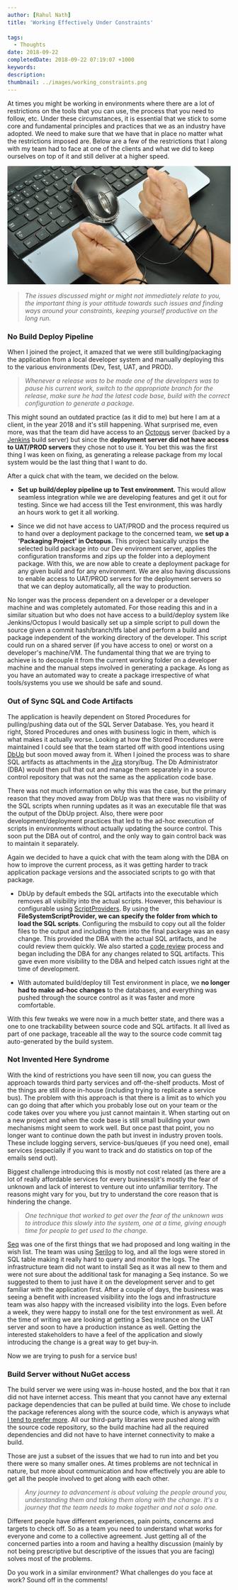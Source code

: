 ```yaml
---
author: [Rahul Nath]
title: 'Working Effectively Under Constraints'
  
tags:
  - Thoughts
date: 2018-09-22
completedDate: 2018-09-22 07:19:07 +1000
keywords:
description:
thumbnail: ../images/working_constraints.png
---
```


At times you might be working in environments where there are a lot of restrictions on the tools that you can use, the process that you need to follow, etc. Under these circumstances, it is essential that we stick to some core and fundamental principles and practices that we as an industry have adopted. We need to make sure that we have that in place no matter what the restrictions imposed are. Below are a few of the restrictions that I along with my team had to face at one of the clients and what we did to keep ourselves on top of it and still deliver at a higher speed.

<img src="../images/working_constraints.png" alt="Working under Constraints." title="Working under Constraints. Image Source - https://www.saba.com/blog/how-to-master-employee-engagement-constraints">

> _The issues discussed might or might not immediately relate to you, the important thing is your attitude towards such issues and finding ways around your constraints, keeping yourself productive on the long run._

### No Build Deploy Pipeline

When I joined the project, it amazed that we were still building/packaging the application from a local developer system and manually deploying this to the various environments (Dev, Test, UAT, and PROD).

> _Whenever a release was to be made one of the developers was to pause his current work, switch to the appropriate branch for the release, make sure he had the latest code base, build with the correct configuration to generate a package._

This might sound an outdated practice (as it did to me) but here I am at a client, in the year 2018 and it's still happening. What surprised me, even more, was that the team did have access to an [Octopus](https://octopus.com/) server (backed by a [Jenkins](https://jenkins.io/) build server) but since the **deployment server did not have access to UAT/PROD servers** they chose not to use it. You bet this was the first thing I was keen on fixing, as generating a release package from my local system would be the last thing that I want to do.

After a quick chat with the team, we decided on the below.

- **Set up build/deploy pipeline up to Test environment.** This would allow seamless integration while we are developing features and get it out for testing. Since we had access till the Test environment, this was hardly an hours work to get it all working.

- Since we did not have access to UAT/PROD and the process required us to hand over a deployment package to the concerned team, we **set up a 'Packaging Project' in Octopus.** This project basically unzips the selected build package into our Dev environment server, applies the configuration transforms and zips up the folder into a deployment package. With this, we are now able to create a deployment package for any given build and for any environment. We are also having discussions to enable access to UAT/PROD servers for the deployment servers so that we can deploy automatically, all the way to production.

No longer was the process dependent on a developer or a developer machine and was completely automated. For those reading this and in a similar situation but who does not have access to a build/deploy system like Jenkins/Octopus I would basically set up a simple script to pull down the source given a commit hash/branch/tfs label and perform a build and package independent of the working directory of the developer. This script could run on a shared server (if you have access to one) or worst on a developer's machine/VM. The fundamental thing that we are trying to achieve is to decouple it from the current working folder on a developer machine and the manual steps involved in generating a package. As long as you have an automated way to create a package irrespective of what tools/systems you use we should be safe and sound.

### Out of Sync SQL and Code Artifacts

The application is heavily dependent on Stored Procedures for pulling/pushing data out of the SQL Server Database. Yes, you heard it right, Stored Procedures and ones with business logic in them, which is what makes it actually worse. Looking at how the Stored Procedures were maintained I could see that the team started off with good intentions using [DbUp](https://dbup.readthedocs.io/en/latest/) but soon moved away from it. When I joined the process was to share SQL artifacts as attachments in the [Jira](https://www.atlassian.com/software/jira) story/bug. The Db Administrator (DBA) would then pull that out and manage them separately in a source control repository that was not the same as the application code base.

There was not much information on why this was the case, but the primary reason that they moved away from DbUp was that there was no visibility of the SQL scripts when running updates as it was an executable file that was the output of the DbUp project. Also, there were poor development/deployment practices that led to the ad-hoc execution of scripts in environments without actually updating the source control. This soon put the DBA out of control, and the only way to gain control back was to maintain it separately.

Again we decided to have a quick chat with the team along with the DBA on how to improve the current process, as it was getting harder to track application package versions and the associated scripts to go with that package.

- DbUp by default embeds the SQL artifacts into the executable which removes all visibility into the actual scripts. However, this behaviour is configurable using [ScriptProviders](https://dbup.readthedocs.io/en/latest/more-info/script-providers/). By using the **FileSystemScriptProvider, we can specify the folder from which to load the SQL scripts**. Configuring the msbuild to copy out all the folder files to the output and including them into the final package was an easy change. This provided the DBA with the actual SQL artifacts, and he could review them quickly. We also started a [code review](https://rahulpnath.com/blog/code-review/) process and began including the DBA for any changes related to SQL artifacts. This gave even more visibility to the DBA and helped catch issues right at the time of development.

- With automated build/deploy till Test environment in place, we **no longer had to make ad-hoc changes** to the databases, and everything was pushed through the source control as it was faster and more comfortable.

With this few tweaks we were now in a much better state, and there was a one to one trackability between source code and SQL artifacts. It all lived as part of one package, traceable all the way to the source code commit tag auto-generated by the build system.

### Not Invented Here Syndrome

With the kind of restrictions you have seen till now, you can guess the approach towards third party services and off-the-shelf products. Most of the things are still done in-house (including trying to replicate a service bus). The problem with this approach is that there is a limit as to which you can go doing that after which you probably lose out on your team or the code takes over you where you just cannot maintain it. When starting out on a new project and when the code base is still small building your own mechanisms might seem to work well. But once past that point, you no longer want to continue down the path but invest in industry proven tools. These include logging servers, service-bus/queues (if you need one), email services (especially if you want to track and do statistics on top of the emails send out).

Biggest challenge introducing this is mostly not cost related (as there are a lot of really affordable services for every business)it's mostly the fear of unknown and lack of interest to venture out into unfamiliar territory. The reasons might vary for you, but try to understand the core reason that is hindering the change.

> _One technique that worked to get over the fear of the unknown was to introduce this slowly into the system, one at a time, giving enough time for people to get used to the change._

[Seq](https://getseq.net/) was one of the first things that we had proposed and long waiting in the wish list. The team was using [Serilog](https://serilog.net/) to log, and all the logs were stored in SQL table making it really hard to query and monitor the logs. The infrastructure team did not want to install Seq as it was all new to them and were not sure about the additional task for managing a Seq instance. So we suggested to them to just have it on the development server and to get familiar with the application first. After a couple of days, the business was seeing a benefit with increased visibility into the logs and infrastructure team was also happy with the increased visibility into the logs. Even before a week, they were happy to install one for the test environment as well. At the time of writing we are looking at getting a Seq instance on the UAT server and soon to have a production instance as well. Getting the interested stakeholders to have a feel of the application and slowly introducing the change is a great way to get buy-in.

Now we are trying to push for a service bus!

### Build Server without NuGet access

The build server we were using was in-house hosted, and the box that it ran did not have internet access. This meant that you cannot have any external package dependencies that can be pulled at build time. We chose to include the package references along with the source code, which is anyways what [I tend to prefer more](https://rahulpnath.com/blog/checking-in-package-dependencies-into-source-control/). All our third-party libraries were pushed along with the source code repository, so the build machine had all the required dependencies and did not have to have internet connectivity to make a build.

Those are just a subset of the issues that we had to run into and bet you there were so many smaller ones. At times problems are not technical in nature, but more about communication and how effectively you are able to get all the people involved to get along with each other.

> _Any journey to advancement is about valuing the people around you, understanding them and taking them along with the change. It's a journey that the team needs to make together and not a solo one._

Different people have different experiences, pain points, concerns and targets to check off. So as a team you need to understand what works for everyone and come to a collective agreement. Just getting all of the concerned parties into a room and having a healthy discussion (mainly by not being prescriptive but descriptive of the issues that you are facing) solves most of the problems.

Do you work in a similar environment? What challenges do you face at work? Sound off in the comments!
